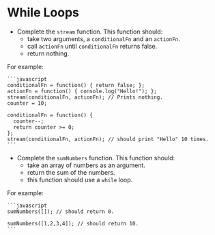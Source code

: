 # While Loops

- Complete the `stream` function. This function should:
  - take two arguments, a `conditionalFn` and an `actionFn`.
  - call `actionFn` until `conditionalFn` returns false.
  - return nothing.

For example:

    ```javascript
    conditionalFn = function() { return false; };
    actionFn = function() { console.log("Hello!"); };
    stream(conditionalFn, actionFn); // Prints nothing.
    counter = 10;

    conditionalFn = function() {
      counter--;
      return counter >= 0;
    };
    stream(conditionalFn, actionFn); // should print "Hello" 10 times.
    ```

- Complete the `sumNumbers` function. This function should:
  - take an array of numbers as an argument.
  - return the sum of the numbers.
  - this function should use a `while` loop.

For example:

    ```javascript
    sumNumbers([]); // should return 0.

    sumNumbers([1,2,3,4]); // should return 10.
    ```